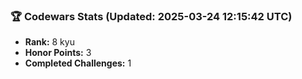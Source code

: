 ### 🏆 Codewars Stats (Updated: 2025-03-24 12:15:42 UTC)

- **Rank:** 8 kyu
- **Honor Points:** 3
- **Completed Challenges:** 1
